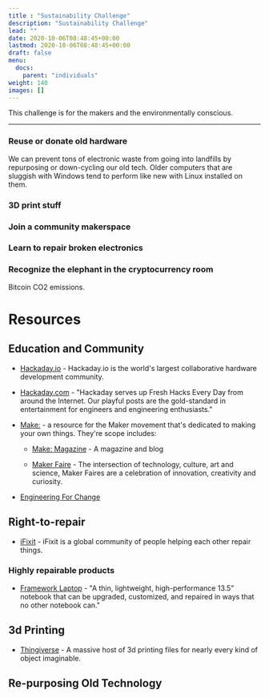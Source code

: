 ```yaml
---
title : "Sustainability Challenge"
description: "Sustainability Challenge"
lead: ""
date: 2020-10-06T08:48:45+00:00
lastmod: 2020-10-06T08:48:45+00:00
draft: false
menu:
  docs:
    parent: "individuals"
weight: 140
images: []
---
```


This challenge is for the makers and the environmentally conscious.  

--------------------
### Reuse or donate old hardware

We can prevent tons of electronic waste from going into landfills by repurposing or down-cycling our old tech.  Older computers that are sluggish with Windows tend to perform like new with Linux installed on them.






### 3D print stuff

### Join a community makerspace

### Learn to repair broken electronics



### Recognize the elephant in the cryptocurrency room

Bitcoin CO2 emissions.  







# Resources

## Education and Community

- [Hackaday.io](https://hackaday.io) - Hackaday.io is the world's largest collaborative hardware development community.

- [Hackaday.com](https://hackaday.com) - "Hackaday serves up Fresh Hacks Every Day from around the Internet. Our playful posts are the gold-standard in entertainment for engineers and engineering enthusiasts."

- [Make:](https://make.co) - a resource for the Maker movement that's dedicated to making your own things. They're scope includes:

    - [Make: Magazine](https://makezine.com) - A magazine and blog 

    - [Maker Faire](https://makerfaire.com) - The intersection of technology, culture, art and science, Maker Faires are a celebration of innovation, creativity and curiosity.

- [Engineering For Change](https://www.engineeringforchange.org)

## Right-to-repair

- [iFixit](https://www.ifixit.com) - iFixit is a global community of people helping each other repair things.

### Highly repairable products

- [Framework Laptop](https://frame.work) - "A thin, lightweight, high-performance 13.5” notebook that can be upgraded, customized, and repaired in ways that no other notebook can."


## 3d Printing

- [Thingiverse](https://www.thingiverse.com) - A massive host of 3d printing files for nearly every kind of object imaginable.



## Re-purposing Old Technology

